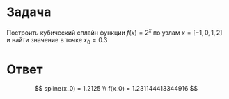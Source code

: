 # Задача

Построить кубический сплайн функции $f(x) = 2^x$ по узлам $x = [-1, 0, 1, 2]$ и найти значение в точке $x_0 = 0.3$


# Ответ

$$
spline(x_0) = 1.2125 \\
f(x_0) = 1.231144413344916
$$
